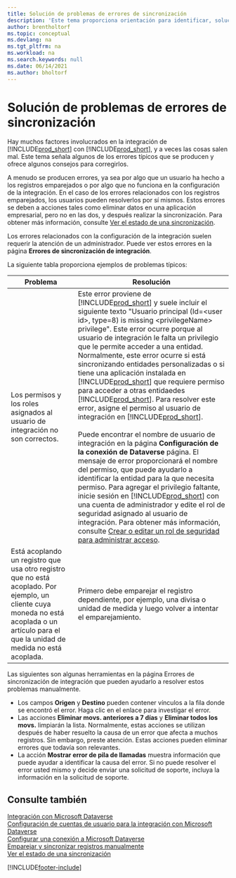```yaml
---
title: Solución de problemas de errores de sincronización
description: 'Este tema proporciona orientación para identificar, solucionar problemas y resolver errores de sincronización.'
author: brentholtorf
ms.topic: conceptual
ms.devlang: na
ms.tgt_pltfrm: na
ms.workload: na
ms.search.keywords: null
ms.date: 06/14/2021
ms.author: bholtorf
---
```

# <a name="troubleshooting-synchronization-errors"></a><a name="troubleshooting-synchronization-errors"></a><a name="troubleshooting-synchronization-errors"></a><a name="troubleshooting-synchronization-errors"></a>Solución de problemas de errores de sincronización


Hay muchos factores involucrados en la integración de [!INCLUDE[prod_short](includes/prod_short.md)] con [!INCLUDE[prod_short](includes/cds_long_md.md)], y a veces las cosas salen mal. Este tema señala algunos de los errores típicos que se producen y ofrece algunos consejos para corregirlos.

A menudo se producen errores, ya sea por algo que un usuario ha hecho a los registros emparejados o por algo que no funciona en la configuración de la integración. En el caso de los errores relacionados con los registros emparejados, los usuarios pueden resolverlos por sí mismos. Estos errores se deben a acciones tales como eliminar datos en una aplicación empresarial, pero no en las dos, y después realizar la sincronización. Para obtener más información, consulte [Ver el estado de una sincronización](admin-how-to-view-synchronization-status.md).

Los errores relacionados con la configuración de la integración suelen requerir la atención de un administrador. Puede ver estos errores en la página **Errores de sincronización de integración**. 

La siguiente tabla proporciona ejemplos de problemas típicos:  

|Problema  |Resolución  |
|---------|---------|
|Los permisos y los roles asignados al usuario de integración no son correctos. | Este error proviene de [!INCLUDE[prod_short](includes/cds_long_md.md)] y suele incluir el siguiente texto "Usuario principal (Id=\<user id>, type=8) is missing \<privilegeName> privilege". Este error ocurre porque al usuario de integración le falta un privilegio que le permite acceder a una entidad. Normalmente, este error ocurre si está sincronizando entidades personalizadas o si tiene una aplicación instalada en [!INCLUDE[prod_short](includes/cds_long_md.md)] que requiere permiso para acceder a otras entidaedes [!INCLUDE[prod_short](includes/cds_long_md.md)]. Para resolver este error, asigne el permiso al usuario de integración en [!INCLUDE[prod_short](includes/cds_long_md.md)].<br><br> Puede encontrar el nombre de usuario de integración en la página **Configuración de la conexión de Dataverse** página. El mensaje de error proporcionará el nombre del permiso, que puede ayudarlo a identificar la entidad para la que necesita permiso. Para agregar el privilegio faltante, inicie sesión en [!INCLUDE[prod_short](includes/cds_long_md.md)] con una cuenta de administrador y edite el rol de seguridad asignado al usuario de integración. Para obtener más información, consulte [Crear o editar un rol de seguridad para administrar acceso](/power-platform/admin/create-edit-security-role). |
|Está acoplando un registro que usa otro registro que no está acoplado. Por ejemplo, un cliente cuya moneda no está acoplada o un artículo para el que la unidad de medida no está acoplada. | Primero debe emparejar el registro dependiente, por ejemplo, una divisa o unidad de medida y luego volver a intentar el emparejamiento. |

Las siguientes son algunas herramientas en la página Errores de sincronización de integración que pueden ayudarlo a resolver estos problemas manualmente.  

* Los campos **Origen** y **Destino** pueden contener vínculos a la fila donde se encontró el error. Haga clic en el enlace para investigar el error.  
* Las acciones **Eliminar movs. anteriores a 7 días** y **Eliminar todos los movs.** limpiarán la lista. Normalmente, estas acciones se utilizan después de haber resuelto la causa de un error que afecta a muchos registros. Sin embargo, preste atención. Estas acciones pueden eliminar errores que todavía son relevantes.
* La acción **Mostrar error de pila de llamadas** muestra información que puede ayudar a identificar la causa del error. Si no puede resolver el error usted mismo y decide enviar una solicitud de soporte, incluya la información en la solicitud de soporte.

## <a name="see-also"></a><a name="see-also"></a><a name="see-also"></a><a name="see-also"></a>Consulte también
[Integración con Microsoft Dataverse](admin-prepare-dynamics-365-for-sales-for-integration.md)  
[Configuración de cuentas de usuario para la integración con Microsoft Dataverse](admin-setting-up-integration-with-dynamics-sales.md)  
[Configurar una conexión a Microsoft Dataverse](admin-how-to-set-up-a-dynamics-crm-connection.md)  
[Emparejar y sincronizar registros manualmente](admin-how-to-couple-and-synchronize-records-manually.md)  
[Ver el estado de una sincronización](admin-how-to-view-synchronization-status.md)  


[!INCLUDE[footer-include](includes/footer-banner.md)]

